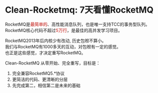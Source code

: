 # Clean-Rocketmq: 7天看懂RocketMQ 
RocketMQ是<strong style="color:D55F5B">最简单的</strong>、高性能消息队列，也是唯一支持TCC的事务型队列。<br />
RocketMQ核心代码不超过<strong style="color:D55F5B">5万行</strong>，是最佳的高并发学习项目。

RocketMQ2013年后内核少有改动, 历史包袱不算小。<br />
我们与RocketMQ有1000多天的互动，对包袱有一定的感觉。<br />
也正是这些感觉，才决定重写RocketMQ。

Clean-RocketMQ 从零开始、完全重写，目标是：
1. 完全兼容RocketMQ5.*协议
2. 更简洁的代码、更清晰的分层
3. 先完成第二，相信第二是未来的基础








